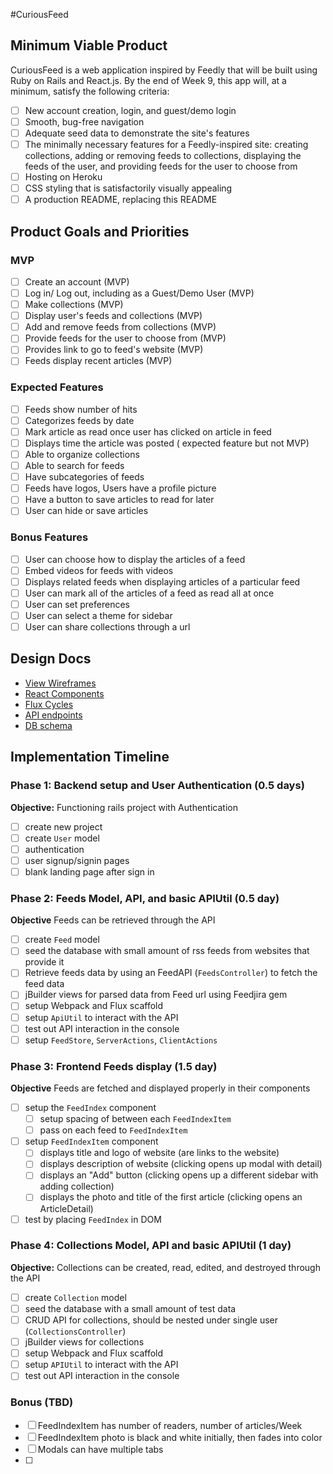 #CuriousFeed

## Minimum Viable Product

CuriousFeed is a web application inspired by Feedly that will be built using Ruby on Rails and React.js. By the end of Week 9, this app will, at a minimum, satisfy the following criteria:

- [ ] New account creation, login, and guest/demo login
- [ ] Smooth, bug-free navigation
- [ ] Adequate seed data to demonstrate the site's features
- [ ] The minimally necessary features for a Feedly-inspired site: creating collections, adding or removing feeds to collections, displaying the feeds of the user, and providing feeds for the user to choose from
- [ ] Hosting on Heroku
- [ ] CSS styling that is satisfactorily visually appealing
- [ ] A production README, replacing this README

## Product Goals and Priorities
### MVP
- [ ] Create an account (MVP)
- [ ] Log in/ Log out, including as a Guest/Demo User (MVP)
- [ ] Make collections (MVP)
- [ ] Display user's feeds and collections (MVP)
- [ ] Add and remove feeds from collections (MVP)
- [ ] Provide feeds for the user to choose from (MVP)
- [ ] Provides link to go to feed's website (MVP)
- [ ] Feeds display recent articles (MVP)

### Expected Features
- [ ] Feeds show number of hits
- [ ] Categorizes feeds by date
- [ ] Mark article as read once user has clicked on article in feed
- [ ] Displays time the article was posted ( expected feature but not MVP)
- [ ] Able to organize collections
- [ ] Able to search for feeds
- [ ] Have subcategories of feeds
- [ ] Feeds have logos, Users have a profile picture
- [ ] Have a button to save articles to read for later
- [ ] User can hide or save articles

### Bonus Features
- [ ] User can choose how to display the articles of a feed
- [ ] Embed videos for feeds with videos
- [ ] Displays related feeds when displaying articles of a particular feed
- [ ] User can mark all of the articles of a feed as read all at once
- [ ] User can set preferences
- [ ] User can select a theme for sidebar
- [ ] User can share collections through a url

## Design Docs
* [View Wireframes][views]
* [React Components][components]
* [Flux Cycles][flux-cycles]
* [API endpoints][api-endpoints]
* [DB schema][schema]

[views]: ./docs/views.md
[components]: ./docs/components.md
[flux-cycles]: ./docs/flux-cycles.md
[api-endpoints]: ./docs/api-endpoints.md
[schema]: ./docs/schema.md

## Implementation Timeline

### Phase 1: Backend setup and User Authentication (0.5 days)

**Objective:** Functioning rails project with Authentication

- [ ] create new project
- [ ] create `User` model
- [ ] authentication
- [ ] user signup/signin pages
- [ ] blank landing page after sign in

### Phase 2: Feeds Model, API, and basic APIUtil (0.5 day)

**Objective** Feeds can be retrieved through the API

- [ ] create `Feed` model
- [ ] seed the database with small amount of rss feeds from websites that provide it
- [ ] Retrieve feeds data by using an FeedAPI (`FeedsController`) to fetch the feed data
- [ ] jBuilder views for parsed data from Feed url using Feedjira gem
- [ ] setup Webpack and Flux scaffold
- [ ] setup  `ApiUtil` to interact with the API
- [ ] test out API interaction in the console
- [ ] setup `FeedStore`, `ServerActions`, `ClientActions`

### Phase 3: Frontend Feeds display  (1.5 day)

**Objective** Feeds are fetched and displayed properly in their components

- [ ] setup the `FeedIndex` component
  - [ ] setup spacing of between each `FeedIndexItem`
  - [ ] pass on each feed to `FeedIndexItem`
- [ ] setup `FeedIndexItem` component
  - [ ] displays title and logo of website (are links to the website)
  - [ ] displays description of website (clicking opens up modal with detail)
  - [ ] displays an "Add" button (clicking opens up a different sidebar with adding collection)
  - [ ] displays the photo and title of the first article (clicking opens an ArticleDetail)
- [ ] test by placing `FeedIndex` in DOM

### Phase 4: Collections Model, API and basic APIUtil (1 day)

**Objective:** Collections can be created, read, edited, and destroyed through the API

- [ ] create `Collection` model
- [ ] seed the database with a small amount of test data
- [ ] CRUD API for collections, should be nested under single user (`CollectionsController`)
- [ ] jBuilder views for collections
- [ ] setup Webpack and Flux scaffold
- [ ] setup `APIUtil` to interact with the API
- [ ] test out API interaction in the console

### Bonus (TBD)

- [ ] FeedIndexItem has number of readers, number of articles/Week
- [ ] FeedIndexItem photo is black and white initially, then fades into color
- [ ] Modals can have multiple tabs
- [ ]





<!-- ### Phase 2: Collections Model, API, and basic APIUtil (1 day)



### Phase 3: Flux Architecture and Router (2 days)

**Objective:** Collections can be created, read, edited, and destroyed with the user interfact.

- [ ] setup the flux loop with skeleton files
- [ ] setup React Router
- [ ] implement each collection component, building out the flux loop as needed -->
